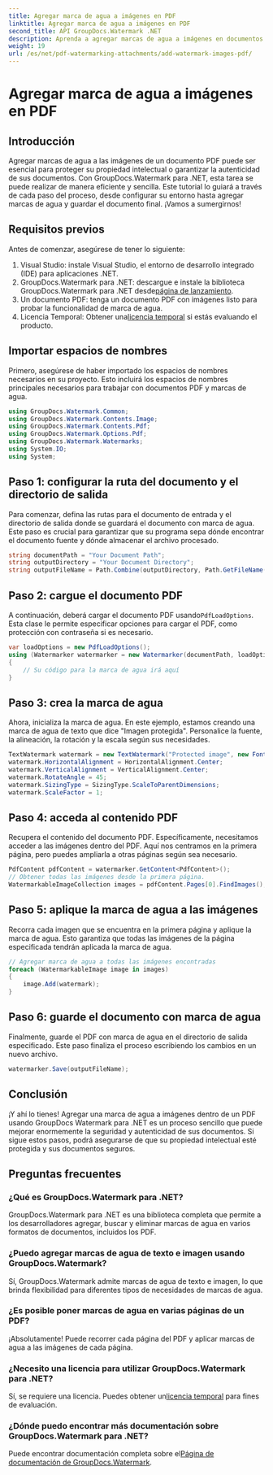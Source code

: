 ```yaml
---
title: Agregar marca de agua a imágenes en PDF
linktitle: Agregar marca de agua a imágenes en PDF
second_title: API GroupDocs.Watermark .NET
description: Aprenda a agregar marcas de agua a imágenes en documentos PDF usando GroupDocs.Watermark para .NET con nuestro tutorial detallado paso a paso. Asegure sus archivos PDF fácilmente.
weight: 19
url: /es/net/pdf-watermarking-attachments/add-watermark-images-pdf/
---
```


# Agregar marca de agua a imágenes en PDF

## Introducción
Agregar marcas de agua a las imágenes de un documento PDF puede ser esencial para proteger su propiedad intelectual o garantizar la autenticidad de sus documentos. Con GroupDocs.Watermark para .NET, esta tarea se puede realizar de manera eficiente y sencilla. Este tutorial lo guiará a través de cada paso del proceso, desde configurar su entorno hasta agregar marcas de agua y guardar el documento final. ¡Vamos a sumergirnos!
## Requisitos previos
Antes de comenzar, asegúrese de tener lo siguiente:
1. Visual Studio: instale Visual Studio, el entorno de desarrollo integrado (IDE) para aplicaciones .NET.
2.  GroupDocs.Watermark para .NET: descargue e instale la biblioteca GroupDocs.Watermark para .NET desde[página de lanzamiento](https://releases.groupdocs.com/Watermark/net/).
3. Un documento PDF: tenga un documento PDF con imágenes listo para probar la funcionalidad de marca de agua.
4.  Licencia Temporal: Obtener una[licencia temporal](https://purchase.groupdocs.com/temporary-license/) si estás evaluando el producto.
## Importar espacios de nombres
Primero, asegúrese de haber importado los espacios de nombres necesarios en su proyecto. Esto incluirá los espacios de nombres principales necesarios para trabajar con documentos PDF y marcas de agua.
```csharp
using GroupDocs.Watermark.Common;
using GroupDocs.Watermark.Contents.Image;
using GroupDocs.Watermark.Contents.Pdf;
using GroupDocs.Watermark.Options.Pdf;
using GroupDocs.Watermark.Watermarks;
using System.IO;
using System;
```
## Paso 1: configurar la ruta del documento y el directorio de salida
Para comenzar, defina las rutas para el documento de entrada y el directorio de salida donde se guardará el documento con marca de agua. Este paso es crucial para garantizar que su programa sepa dónde encontrar el documento fuente y dónde almacenar el archivo procesado.
```csharp
string documentPath = "Your Document Path";
string outputDirectory = "Your Document Directory";
string outputFileName = Path.Combine(outputDirectory, Path.GetFileName(documentPath));
```
## Paso 2: cargue el documento PDF
 A continuación, deberá cargar el documento PDF usando`PdfLoadOptions`. Esta clase le permite especificar opciones para cargar el PDF, como protección con contraseña si es necesario.
```csharp
var loadOptions = new PdfLoadOptions();
using (Watermarker watermarker = new Watermarker(documentPath, loadOptions))
{
    // Su código para la marca de agua irá aquí
}
```
## Paso 3: crea la marca de agua
Ahora, inicializa la marca de agua. En este ejemplo, estamos creando una marca de agua de texto que dice "Imagen protegida". Personalice la fuente, la alineación, la rotación y la escala según sus necesidades.
```csharp
TextWatermark watermark = new TextWatermark("Protected image", new Font("Arial", 8));
watermark.HorizontalAlignment = HorizontalAlignment.Center;
watermark.VerticalAlignment = VerticalAlignment.Center;
watermark.RotateAngle = 45;
watermark.SizingType = SizingType.ScaleToParentDimensions;
watermark.ScaleFactor = 1;
```
## Paso 4: acceda al contenido PDF
Recupera el contenido del documento PDF. Específicamente, necesitamos acceder a las imágenes dentro del PDF. Aquí nos centramos en la primera página, pero puedes ampliarla a otras páginas según sea necesario.
```csharp
PdfContent pdfContent = watermarker.GetContent<PdfContent>();
// Obtener todas las imágenes desde la primera página.
WatermarkableImageCollection images = pdfContent.Pages[0].FindImages();
```
## Paso 5: aplique la marca de agua a las imágenes
Recorra cada imagen que se encuentra en la primera página y aplique la marca de agua. Esto garantiza que todas las imágenes de la página especificada tendrán aplicada la marca de agua.
```csharp
// Agregar marca de agua a todas las imágenes encontradas
foreach (WatermarkableImage image in images)
{
    image.Add(watermark);
}
```
## Paso 6: guarde el documento con marca de agua
Finalmente, guarde el PDF con marca de agua en el directorio de salida especificado. Este paso finaliza el proceso escribiendo los cambios en un nuevo archivo.
```csharp
watermarker.Save(outputFileName);
```
## Conclusión
¡Y ahí lo tienes! Agregar una marca de agua a imágenes dentro de un PDF usando GroupDocs Watermark para .NET es un proceso sencillo que puede mejorar enormemente la seguridad y autenticidad de sus documentos. Si sigue estos pasos, podrá asegurarse de que su propiedad intelectual esté protegida y sus documentos seguros.
## Preguntas frecuentes
### ¿Qué es GroupDocs.Watermark para .NET?
GroupDocs.Watermark para .NET es una biblioteca completa que permite a los desarrolladores agregar, buscar y eliminar marcas de agua en varios formatos de documentos, incluidos los PDF.
### ¿Puedo agregar marcas de agua de texto e imagen usando GroupDocs.Watermark?
Sí, GroupDocs.Watermark admite marcas de agua de texto e imagen, lo que brinda flexibilidad para diferentes tipos de necesidades de marcas de agua.
### ¿Es posible poner marcas de agua en varias páginas de un PDF?
¡Absolutamente! Puede recorrer cada página del PDF y aplicar marcas de agua a las imágenes de cada página.
### ¿Necesito una licencia para utilizar GroupDocs.Watermark para .NET?
 Sí, se requiere una licencia. Puedes obtener un[licencia temporal](https://purchase.groupdocs.com/temporary-license/) para fines de evaluación.
### ¿Dónde puedo encontrar más documentación sobre GroupDocs.Watermark para .NET?
 Puede encontrar documentación completa sobre el[Página de documentación de GroupDocs.Watermark](https://tutorials.groupdocs.com/Watermark/net/).